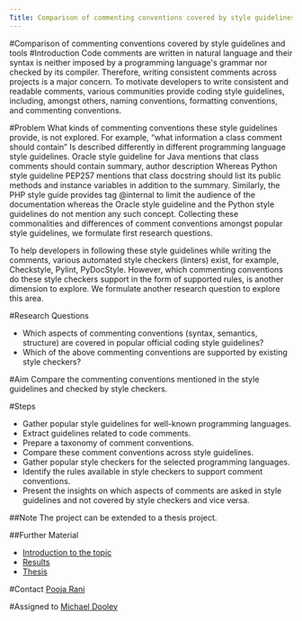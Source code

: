 ```yaml
---
Title: Comparison of commenting conventions covered by style guidelines and tools
---
```

#Comparison of commenting conventions covered by style guidelines and tools
#Introduction
Code comments are written in natural language and their syntax is neither imposed by a programming language's grammar nor checked by its compiler. Therefore, writing consistent comments across projects is a major concern. To motivate developers to write consistent and readable comments, various communities provide coding style guidelines, including, amongst others, naming conventions, formatting conventions, and commenting conventions.

#Problem
 What kinds of commenting conventions these style guidelines provide, is not explored. For example, “what information a class comment should contain” Is described differently in different programming language style guidelines. Oracle style guideline for Java mentions that class comments should contain summary, author description Whereas Python style guideline PEP257 mentions that class docstring should list its public methods and instance variables in addition to the summary. 
Similarly, the PHP style guide provides tag @internal to limit the audience of the documentation whereas the Oracle style guideline and the Python style guidelines do not mention any such concept. 
Collecting these commonalities and differences of comment conventions amongst popular style guidelines, we formulate first research questions.

To help developers in following these style guidelines while writing the comments, various automated style checkers (linters) exist, for example, Checkstyle, Pylint, PyDocStyle. However, which commenting conventions do these style checkers support in the form of supported rules, is another dimension to explore. We formulate another research question to explore this area.

#Research Questions

-  Which aspects of commenting conventions (syntax, semantics, structure) are covered in popular official coding style guidelines?
-  Which of the above commenting conventions are supported by existing style checkers?

#Aim
Compare the commenting conventions mentioned in the style guidelines and checked by style checkers.

#Steps

-  Gather popular style guidelines for well-known programming languages.
-  Extract guidelines related to code comments.
-  Prepare a taxonomy of comment conventions.
-  Compare these comment conventions across style guidelines.
-  Gather popular style checkers for the selected programming languages. 
-  Identify the rules available in style checkers to support comment conventions. 
-  Present the insights on which aspects of comments are asked in style guidelines and not covered by style checkers and vice versa. 

##Note
The project can be extended to a thesis project.

##Further Material

-  [Introduction to the topic](%base_url%/download/softwarecomposition/2021-03-30-Dooley-StyleCheckerSupport.pdf)
-  [Results](%base_url%/download/softwarecomposition/2021-06-29-Dooley-StyleCheckerSupport.pdf)
-  [Thesis](%base_url%/archive/projects/Dool21a.pdf) 

#Contact
[Pooja Rani](%base_url%/staff/Pooja-Rani)

#Assigned to
[Michael Dooley](%base_url%/wiki/alumni/MichaelDooley)
